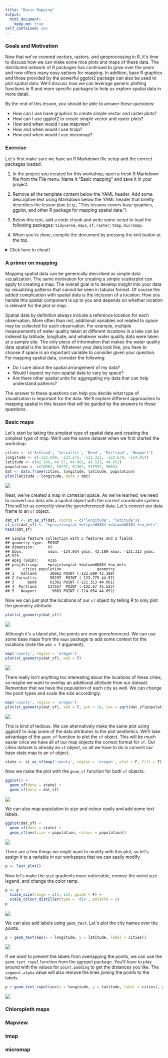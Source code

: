 ```yaml
---
title: "Basic Mapping"
output: 
  html_document:
    keep_md: true
self_contained: yes
---
```


<script src="../../../js/hideoutput.js"></script>



### Goals and Motivation

Now that we've covered vectors, rasters, and geoprocessing in R, it's time to discuss how we can make some nice plots and maps of these data.  The distributed network of R packages has continued to grow over the years and now offers many easy options for mapping.  In addition, base R graphics and those provided by the powerful ggplot2 package can also be used to plot spatial data.  We'll discuss how we can leverage generic plotting functions in R and more specific packages to help us explore spatial data in more detail. 

By the end of this lesson, you should be able to answer these questions:

* How can I use base graphics to create simple vector and raster plots?
* How can I use ggplot2 to create simple vector and raster plots?
* How and when would I use mapview?
* How and when would I use tmap?
* How and when would I use micromap?

### Exercise

Let's first make sure we have an R Markdown file setup and the correct packages loaded.

1. In the project you created for this workshop, open a fresh R Markdown file from the File menu.  Name it "Basic mapping" and save it in your project.

1. Remove all the template content below the YAML header.  Add some descriptive text using Markdown below the YAML header that briefly describes the lesson plan (e.g., "This lessons covers base graphics, ggplot, and other R packags for mapping spatial data.")

1. Below this text, add a code chunk and write some script to load the following packages: `tidyverse`, `maps`, `sf`, `raster`, `tmap`, `micromap`.

1. When you're done, compile the document by pressing the knit button at the top.

<details> 
  <summary>Click here to cheat!</summary>
   <script src="https://gist.github.com/fawda123/e3f1d19471652194e29f519b42b054f8.js"></script>
</details>

### A primer on mapping

Mapping spatial data can be generically described as simple data vizualization.  The same motivation for creating a simple scatterplot can apply to creating a map.  The overall goal is to develop insight into your data by visualizing patterns that cannot be seen in tabular format.  Of course the added complication with spatial data is the inclusion of a location.  How you handle this spatial component is up to you and depends on whether location is relevant for the plot or map.  

Spatial data by definition always include a reference location for each observation.  More often than not, additional variables not related to space may be collected for each observation.  For example, multiple measurements of water quality taken at different locations in a lake can be indexed by latitude, longitude, and whatever water quality data were taken at a sample site.  The only piece of information that makes the water quality data spatial is the location. Whatever your data look like, you have to choose if space is an important variable to consider given your question.  For mapping spatial data, consider the following:

* Do I care about the spatial arrangement of my data?
* Would I expect my non-spatial data to vary by space?  
* Are there other spatial units for aggregating my data that can help understand patterns?

The answer to these questions can help you decide what type of visualization is important for the data.  We'll explore different approaches to mapping spatial in this lesson that will be guided by the answers to these questions.

### Basic maps

Let's start by taking the simplest type of spatial data and creating the simplest type of map.  We'll use the same dataset when we first started the workshop.  


```r
cities <- c('Ashland', 'Corvallis', 'Bend', 'Portland', 'Newport')
longitude <- c(-122.699, -123.275, -121.313, -122.670, -124.054)
latitude <- c(42.189, 44.57, 44.061, 45.523, 44.652)
population <- c(20062, 50297, 61362, 537557, 9603)
dat <- data.frame(cities, longitude, latitude, population)
plot(latitude ~ longitude, data = dat)
```

![](../../../imgcitybs1-1.png)<!-- -->

Neat, we've created a map in cartesian space.  As we've learned, we need to convert our data into a spatial object with the correct coordinate system.  This will let us correctly view the georeferenced data.  Let's convert our data frame to an `sf` object.


```r
dat_sf <- st_as_sf(dat, coords = c("longitude", "latitude"))
st_crs(dat_sf) <- "+proj=longlat +ellps=WGS84 +datum=WGS84 +no_defs"
head(dat_sf)
```

```
## Simple feature collection with 5 features and 2 fields
## geometry type:  POINT
## dimension:      XY
## bbox:           xmin: -124.054 ymin: 42.189 xmax: -121.313 ymax: 45.523
## epsg (SRID):    4326
## proj4string:    +proj=longlat +datum=WGS84 +no_defs
##      cities population                geometry
## 1   Ashland      20062 POINT (-122.699 42.189)
## 2 Corvallis      50297  POINT (-123.275 44.57)
## 3      Bend      61362 POINT (-121.313 44.061)
## 4  Portland     537557  POINT (-122.67 45.523)
## 5   Newport       9603 POINT (-124.054 44.652)
```

Now we can just plot the locations of our `sf` object by telling R to only plot the geometry attribute.

```r
plot(st_geometry(dat_sf))
```

![](../../../imgcitybs2-1.png)<!-- -->

Although it's a bland plot, the points are now georeferenced.  We can use some base maps from the `maps` package to add some context for the locations (note the `add = T` argument). 

```r
map('county', region = 'oregon')
plot(st_geometry(dat_sf), add = T)
```

![](../../../imgcitybs3-1.png)<!-- -->

There really isn't anything too interesting about the locations of these cities, so maybe we want to overlay an additional attribute from our dataset.  Remember that we have the population of each city as well.  We can change the point types and scale the size accordingly.

```r
map('county', region = 'oregon')
plot(st_geometry(dat_sf), add = T, pch = 16, cex = sqrt(dat_sf$population * 0.0002))
```

![](../../../imgcitybs4-1.png)<!-- -->

This is kind of tedious.  We can alternatively make the same plot using ggplot2 to map some of the data attributes to the plot aesthetics.  We'll take advantage of the `geom_sf` function to plot the `sf` object.  This will be much easier once we have all of our map objects the correct format for `sf`.  Our cities dataset is already an `sf` object, so all we have to do is convert our base state map to an `sf` object.


```r
state <- st_as_sf(map('county', region = 'oregon', plot = F, fill = T))
```

Now we make the plot with the `geom_sf` function for both `sf` objects.

```r
ggplot() +
  geom_sf(data = state) +
  geom_sf(data = dat_sf)
```

![](../../../imgcitygg1-1.png)<!-- -->

We can also map population to size and colour easily and add some text labels.

```r
ggplot(dat_sf) +
  geom_sf(data = state) +
  geom_sf(aes(size = population, colour = population))
```

![](../../../imgcitygg2-1.png)<!-- -->

There are a few things we might want to modify with this plot, so let's assign it to a variable in our workspace that we can easily modify.

```r
p <- last_plot()
```

Now let's make the size gradients more noticeable, remove the weird size legend, and change the color ramp.

```r
p <- p +
  scale_size(range = c(5, 15), guide = F) + 
  scale_colour_distiller(type = 'div', palette = 9)
p
```

![](../../../imgcitygg3-1.png)<!-- -->

We can also add labels using `geom_text`.  Let's plot the city names over the points.

```r
p + geom_text(aes(x = longitude, y = latitude, label = cities))
```

![](../../../imgcitygg4-1.png)<!-- -->

If we want to prevent the labels from overlapping the points, we can use the `geom_text_repel` function from the ggrepel package. You'll have to play around with the values for `point.padding` to get the distances you like. The `segment.alpha` value will also remove the lines joining the points to the labels.

```r
p + geom_text_repel(aes(x = longitude, y = latitude, label = cities), point.padding = 0.5, segment.alpha = 0)
```

![](../../../imgcitygg5-1.png)<!-- -->

### Chloropleth maps

### Mapview

### tmap

### micromap
